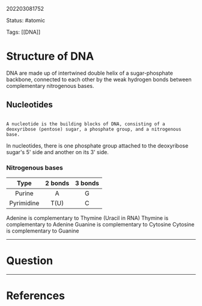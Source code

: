 202203081752

Status: #atomic

Tags: [[DNA]]

# Structure of DNA
DNA are made up of intertwined double helix of a sugar-phosphate backbone, connected to each other by the weak hydrogen bonds between complementary nitrogenous bases.
## Nucleotides
```ad-Definition

A nucleotide is the building blocks of DNA, consisting of a deoxyribose (pentose) sugar, a phosphate group, and a nitrogenous base.

```
In nucleotides, there is one phosphate group attached to the deoxyribose sugar's 5' side and another on its 3' side.
### Nitrogenous bases
Type | 2 bonds | 3 bonds
 :---: | :---: | :---:
 Purine | A | G
 Pyrimidine | T(U) | C
Adenine is complementary to Thymine (Uracil in RNA)
Thymine is complementary to Adenine
Guanine is complementary to Cytosine
Cytosine is complementary to Guanine


---
# Question


---
# References
